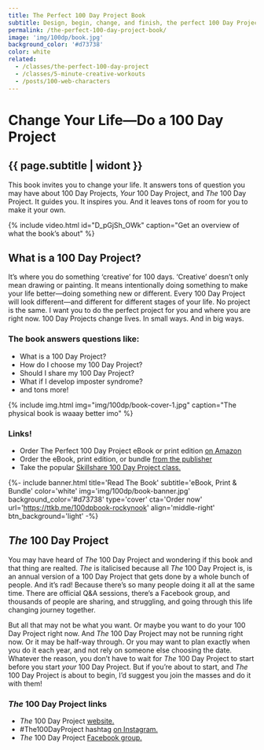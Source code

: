 ```yaml
---
title: The Perfect 100 Day Project Book
subtitle: Design, begin, change, and finish, the perfect 100 Day Project for you
permalink: /the-perfect-100-day-project-book/
image: 'img/100dp/book.jpg'
background_color: '#d73738'
color: white
related:
  - /classes/the-perfect-100-day-project
  - /classes/5-minute-creative-workouts
  - /posts/100-web-characters
---
```

# Change Your Life—Do a 100 Day Project
## {{ page.subtitle | widont }}

This book invites you to change your life. It answers tons of question you may have about 100 Day Projects, *Your* 100 Day Project, and *The* 100 Day Project. It guides you. It inspires you. And it leaves tons of room for you to make it your own.

{% include video.html id="D_pGjSh_OWk" caption="Get an overview of what the book’s about" %}

## What is a 100 Day Project?
It’s where you do something ‘creative’ for 100 days. ‘Creative’ doesn’t only mean drawing or painting. It means intentionally doing something to make your life better—doing something new or different. Every 100 Day Project will look different—and different for different stages of your life. No project is the same. I want you to do the perfect project for you and where you are right now. 100 Day Projects change lives. In small ways. And in big ways.

### The book answers questions like:
- What is a 100 Day Project?
- How do I choose my 100 Day Project?
- Should I share my 100 Day Project?
- What if I develop imposter syndrome?
- and tons more!

{% include img.html img="img/100dp/book-cover-1.jpg" caption="The physical book is waaay better imo" %}

### Links!
- Order The Perfect 100 Day Project eBook or print edition [on Amazon](https://ttkb.me/100dpbook-amazon)
- Order the eBook, print edition, or bundle [from the publisher](https://ttkb.me/100dpbook-rockynook)
- Take the popular [Skillshare 100 Day Project class.](https://ttkb.me/perfect-100-day-proj)

{%- include banner.html title='Read The Book' subtitle='eBook, Print &amp; Bundle' color='white' img='img/100dp/book-banner.jpg' background_color='#d73738' type='cover' cta='Order now' url='https://ttkb.me/100dpbook-rockynook' align='middle-right' btn_background='light' -%}

## *The* 100 Day Project
You may have heard of *The* 100 Day Project and wondering if this book and that thing are realted. *The* is italicised because all *The* 100 Day Project is, is an annual version of a 100 Day Project that gets done by a whole bunch of people. And it’s rad! Because there’s so many people doing it all at the same time. There are official Q&A sessions, there’s a Facebook group, and thousands of people are sharing, and struggling, and going through this life changing journey together.

But all that may not be what you want. Or maybe you want to do your 100 Day Project right now. And *The* 100 Day Project may not be running right now. Or it may be half-way through. Or you may want to plan exactly when you do it each year, and not rely on someone else choosing the date. Whatever the reason, you don’t have to wait for *The* 100 Day Project to start before you start *your* 100 Day Project. But if you’re about to start, and *The* 100 Day Project is about to begin, I’d suggest you join the masses and do it with them!

### *The* 100 Day Project links
- *The* 100 Day Project [website.](https://www.the100dayproject.org/)
- #The100DayProject hashtag [on Instagram.](https://www.instagram.com/explore/tags/the100dayproject/)
- *The* 100 Day Project [Facebook group.](https://www.facebook.com/groups/the100dayprojectgroup)
